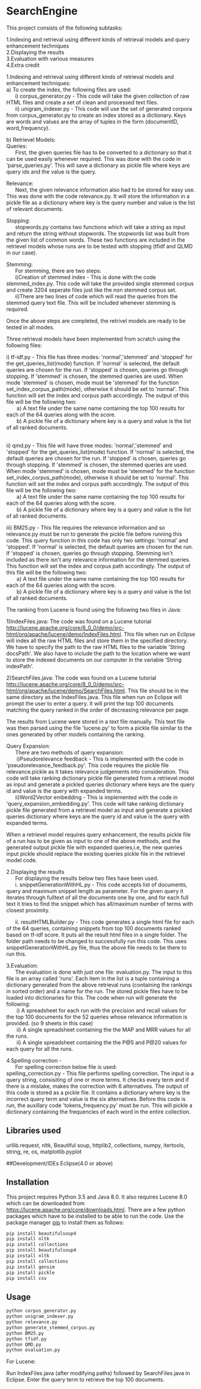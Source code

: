# SearchEngine
This project consists of the following subtasks:

   1.Indexing and retrieval using different kinds of retrieval models and query enhancement techniques<br />
   2.Displaying the results<br />
   3.Evaluation with various measures<br />
   4.Extra credit<br />

1.Indexing and retrieval using different kinds of retrieval models and enhancement techniques:<br />
   a) To create the index, the following files are used:<br />
   &nbsp;&nbsp;&nbsp;&nbsp;&nbsp;&nbsp;i) corpus_generator.py - This code will take the given collection of raw HTML files and create a set of clean and processed text files.<br />
   &nbsp;&nbsp;&nbsp;&nbsp;&nbsp;&nbsp;ii) unigram_indexer.py - This code will use the set of generated corpora from corpus_generator.py to create an index stored as a dictionary. Keys are words and values are the array of tuples in the form (documentID, word_frequency).<br />
        
   b) Retrievel Models:<br />
    Queries:<br />
        &nbsp;&nbsp;&nbsp;&nbsp;&nbsp;&nbsp;First, the given queries file has to be converted to a dictionary so that it can be used easily whenever required. This was done with the code in 'parse_queries.py'. This will save a dictionary as pickle file where keys are query ids and the value is the query.

   Relevance:<br />
        &nbsp;&nbsp;&nbsp;&nbsp;&nbsp;&nbsp;Next, the given relevance information also had to be stored for easy use. This was done with the code relevance.py. It will store the information in a pickle file as a dictionary where key is the query number and value is the list of relevant documents.
    
   Stopping:<br />
        &nbsp;&nbsp;&nbsp;&nbsp;&nbsp;&nbsp;stopwords.py contains two functions which will take a string as input and return the string without stopwords. The stopwords list was built from the given list of common words. These two functions are included in the retrievel models whose runs are to be tested with stopping (tfidf and QLMD in our case).
        
   Stemming:<br />
        &nbsp;&nbsp;&nbsp;&nbsp;&nbsp;&nbsp;For stemming, there are two steps: <br />
            &nbsp;&nbsp;&nbsp;&nbsp;&nbsp;&nbsp;i)Creation of stemmed index - This is done with the code stemmed_index.py. This code will take the provided single stemmed corpus and create 3204 seperate files just like the non stemmed corpus set.<br /> 
           &nbsp;&nbsp;&nbsp;&nbsp;&nbsp;&nbsp;ii)There are two lines of code which will read the queries from the stemmed query text file. This will be included whenever stemming is required.<br /> 

 Once the above steps are completed, the retrivel models are ready to be tested in all modes.<br />

 Three retrieval models have been implemented from scratch using the following files:<br />

i) tf-idf.py - This file has three modes: 'normal','stemmed' and 'stopped' for the get_queries_list(mode) function. If 'normal' is selected, the default queries are chosen for the run. If 'stopped' is chosen, queries go through stopping. If 'stemmed' is chosen, the stemmed queries are used. When mode 'stemmed' is chosen, mode must be 'stemmed' for the function set_index_corpus_path(mode), otherwise it should be set to 'normal'. This function will set the index and corpus path accordingly. The output of this file will be the following two:<br />
                &nbsp;&nbsp;&nbsp;&nbsp;&nbsp;&nbsp; a) A text file under the same name containing the top 100 results for each of the 64 queries along with the score.<br />
               &nbsp;&nbsp;&nbsp;&nbsp;&nbsp;&nbsp; b) A pickle file of a dictionary where key is a query and value is the list of all ranked documents.<br /><br />
        
ii) qmd.py - This file will have three modes: 'normal','stemmed' and 'stopped' for the get_queries_list(mode) function. If 'normal' is selected, the default queries are chosen for the run. If 'stopped' is chosen, queries go through stopping. If 'stemmed' is chosen, the stemmed queries are used. When mode 'stemmed' is chosen, mode must be 'stemmed' for the function set_index_corpus_path(mode), otherwise it should be set to 'normal'. This function will set the index and corpus path accordingly. The output of this file will be the following two:<br />
              &nbsp;&nbsp;&nbsp;&nbsp;&nbsp;&nbsp;  a) A text file under the same name containing the top 100 results for each of the 64 queries along with the score.<br />
              &nbsp;&nbsp;&nbsp;&nbsp;&nbsp;&nbsp;  b) A pickle file of a dictionary where key is a query and value is the list of all ranked documents.<br />
        
iii) BM25.py - This file requires the relevance information and so relevance.py must be run to generate the pickle file before running this code. This query function in this code has only two settings: 'normal' and 'stopped'. If 'normal' is selected, the default queries are chosen for the run. If 'stopped' is chosen, queries go through stopping. Stemming isn't included as there isn't any relevance information for the stemmed queries. This function will set the index and corpus path accordingly. The output of this file will be the following two:<br />
               &nbsp;&nbsp;&nbsp;&nbsp;&nbsp;&nbsp; a) A text file under the same name containing the top 100 results for each of the 64 queries along with the score.<br />
               &nbsp;&nbsp;&nbsp;&nbsp;&nbsp;&nbsp; b) A pickle file of a dictionary where key is a query and value is the list of all ranked documents.<br />

The ranking from Lucene is found using the following two files in Java:<br />

1)IndexFiles.java: The code was found on a Lucene tutorial <http://lucene.apache.org/core/8_0_0/demo/src-html/org/apache/lucene/demo/IndexFiles.html>. This file when run on Eclipse will index all the raw HTML files and store them in the specified directory. We have to specify the path to the raw HTML files to the variable  'String docsPath'. We also have to include the path to the location where we want to store the indexed documents on our computer in the variable 'String indexPath'.<br />

2)SearchFiles.java: The code was found on a Lucene tutorial <http://lucene.apache.org/core/8_0_0/demo/src-html/org/apache/lucene/demo/SearchFiles.html>. This file should be in the same directory as the IndexFiles.java. This file when run on Eclipse will prompt the user to enter a query. It will print the top 100 documents matching the query ranked in the order of decreasing relevance per page.<br />

The results from Lucene were stored in a text file manually. This text file was then parsed using the file 'lucene.py' to form a pickle file similar to the ones generated by other models containing the ranking.<br />
 
 Query Expansion:<br />
    &nbsp;&nbsp;&nbsp;&nbsp;&nbsp;&nbsp;There are two methods of query expansion:<br />
       &nbsp;&nbsp;&nbsp;&nbsp;&nbsp;&nbsp; i)Pseudorelevance feedback - This is implemented with the code in 'pseudorelevance_feedback.py'. This code requires the pickle file relevance.pickle as it takes relevance judgements into consideration. This code will take ranking dictionary pickle file generated from a retrievel model as input and generate a pickled queries dictionary where keys are the query id and value is the query with expanded terms.<br />
        &nbsp;&nbsp;&nbsp;&nbsp;&nbsp;&nbsp;ii)Word2Vector embedding - This is implemented with the code in 'query_expansion_embedding.py'. This code will take ranking dictionary pickle file generated from a retrievel model as input and generate a pickled queries dictionary where keys are the query id and value is the query with expanded terms.<br />
        
When a retrievel model requires query enhancement, the results pickle file of a run has to be given as input to one of the above methods, and the generated output pickle file with expanded queries,i.e, the new queries input pickle should replace the existing queries pickle file in the retrievel model code.<br />

2.Displaying the results<br />
&nbsp;&nbsp;&nbsp;&nbsp;&nbsp;&nbsp;For displaying the results below two files have been used.<br />
    &nbsp;&nbsp;&nbsp;&nbsp;&nbsp;&nbsp;i. snippetGenerationWithHL.py - This code accepts list of documents, query and maximum snippet length as parameter. For the given query it iterates through fulltext of all the documents one by one, and for each full text it tries to find the snippet which has all/maximum number of terms with closest proximity.<br />
    
   &nbsp;&nbsp;&nbsp;&nbsp;&nbsp;&nbsp;ii. resultHTMLBuilder.py - This code generates a single html file for each of the 64 queries, containing snippets from top 100 documents ranked based on tf-idf score. It puts all the result html files in a single folder. The folder path needs to be changed to successfully run this code. This uses snippetGenerationWithHL.py file, thus the above file needs to be there to run this.<br />
  
3.Evaluation:<br />
    &nbsp;&nbsp;&nbsp;&nbsp;&nbsp;&nbsp;The evaluation is done with just one file: evaluation.py. The input to this file is an array called 'runs'. Each item in the list is a tuple containing a dictionary generated from the above retrieval runs (containing the rankings in sorted order) and a name for the run. The stored pickle files have to be loaded into dictionaries for this. The code when run will generate the following:<br />
          &nbsp;&nbsp;&nbsp;&nbsp;&nbsp;&nbsp; i) A spreadsheet for each run with the precision and recall values for the top 100 documents for   the 52 queries whose relevance information is provided. (so 9 sheets in this case)<br />
          &nbsp;&nbsp;&nbsp;&nbsp;&nbsp;&nbsp; ii) A single spreadsheet containing the the MAP and MRR values for all the runs.<br />
          &nbsp;&nbsp;&nbsp;&nbsp;&nbsp;&nbsp; ii) A single spreadsheet containing the the P@5 and P@20 values for each query for all the runs.<br />
           
4.Spelling correction - <br />
    &nbsp;&nbsp;&nbsp;&nbsp;&nbsp;&nbsp;For spelling correction below file is used:<br />
    spelling_correction.py - This file performs spelling correction. The input is a query string, consisiting of one or more terms. It checks every term and if there is a mistake, makes the correction with 6 alternatives. The output of this code is stored as a pickle file. It contains a dictionary where key is the incorrect query term and value is the six alternatives. Before this code is run, the auxillary code 'tokens_frequency.py' must be run. This will pickle a dictionary containing the frequencies of each word in the entire collection. 


## Libraries used
urllib.request, nltk, Beautiful soup, httplib2, collections, numpy, itertools, string, re, os, matplotlib.pyplot

##Development/IDEs
Eclipse(4.0 or above)

## Installation
 
This project requires Python 3.5 and Java 8.0. It also requires Lucene 8.0 which can be downloaded from <https://lucene.apache.org/core/downloads.html>.
There are a few python packages which have to be installed to be able to run the code. Use the package manager [pip](https://pip.pypa.io/en/stable/) to install them as follows:

```bash
pip install beautifulsoup4
pip install nltk
pip install collections
pip install beautifulsoup4
pip install nltk
pip install collections
pip install gensim
pip install pickle
pip install csv

```
## Usage

```bash
python corpus_generator.py 
python unigram_indexer.py
python relevance.py 
python generate_stemmed_corpus.py
python BM25.py
python tfidf.py
python QMD.py
python evaluation.py
```
For Lucene:

Run IndexFiles.java (after modifying paths) followed by SearchFiles.java in Eclipse. Enter the query term to retrieve the top 100 documents.
